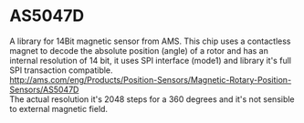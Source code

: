 # AS5047D
A library for 14Bit magnetic sensor from AMS.
This chip uses a contactless magnet to decode the absolute position (angle) of a rotor and has an internal resolution of 14 bit, it uses SPI interface (mode1) and library it's full SPI transaction compatible.<br>
http://ams.com/eng/Products/Position-Sensors/Magnetic-Rotary-Position-Sensors/AS5047D<br>
The actual resolution it's 2048 steps for a 360 degrees and it's not sensible to external magnetic field.

